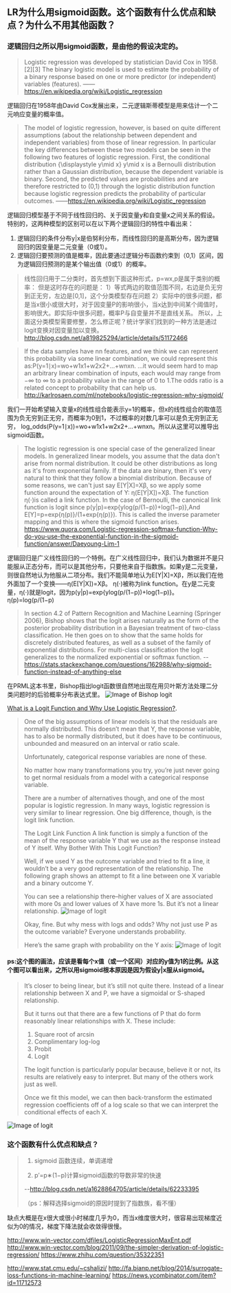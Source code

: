 ## LR为什么用sigmoid函数。这个函数有什么优点和缺点？为什么不用其他函数？

### 逻辑回归之所以用sigmoid函数，是由他的假设决定的。

>Logistic regression was developed by statistician David Cox in 1958.[2][3] The binary logistic model is used to estimate the probability of a binary response based on one or more predictor (or independent) variables (features).
——https://en.wikipedia.org/wiki/Logistic_regression


逻辑回归在1958年由David Cox发展出来，二元逻辑斯蒂模型是用来估计一个二元响应变量的概率值。
>The model of logistic regression, however, is based on quite different assumptions (about the relationship between dependent and independent variables) from those of linear regression. In particular the key differences between these two models can be seen in the following two features of logistic regression. First, the conditional distribution {\displaystyle y\mid x} y\mid x is a Bernoulli distribution rather than a Gaussian distribution, because the dependent variable is binary. Second, the predicted values are probabilities and are therefore restricted to (0,1) through the logistic distribution function because logistic regression predicts the probability of particular outcomes.
——https://en.wikipedia.org/wiki/Logistic_regression


逻辑回归模型基于不同于线性回归的、关于因变量y和自变量x之间关系的假设。特别的，这两种模型的区别可以在以下两个逻辑回归的特性中看出来：
1. 逻辑回归的条件分布y|x是伯努利分布，而线性回归的是高斯分布，因为逻辑回归的因变量是二元变量（0或1）。
2. 逻辑回归要预测的值是概率，因此要通过逻辑分布函数约束到（0,1）区间，因为逻辑回归预测的是某个输出值（0或1）的概率。

>线性回归用于二分类时，首先想到下面这种形式，p=wx,p是属于类别的概率：
但是这时存在的问题是：
1）等式两边的取值范围不同，右边是负无穷到正无穷，左边是[0,1]，这个分类模型存在问题
2）实际中的很多问题，都是当x很小或很大时，对于因变量P的影响很小，当x达到中间某个阈值时，影响很大。即实际中很多问题，概率P与自变量并不是直线关系。
所以，上面这分类模型需要修整，怎么修正呢？统计学家们找到的一种方法是通过logit变换对因变量加以变换。
http://blog.csdn.net/a819825294/article/details/51172466


>If the data samples have nn features, and we think we can represent this probability via some linear combination, we could represent this as:P(y=1∣x)=wo+w1x1+w2x2+...+wnxn. ...it would seem hard to map an arbitrary linear combination of inputs, each would may range from −∞ to ∞ to a probability value in the range of 0 to 1.The odds ratio is a related concept to probability that can help us. 
http://karlrosaen.com/ml/notebooks/logistic-regression-why-sigmoid/


我们一开始希望输入变量x的线性组合能表示y=1的概率，但x的线性组合的取值范围为负无穷到正无穷，而概率为0到1，不过概率的对数几率可以是负无穷到正无穷，
log_odds(P(y=1∣x))=wo+w1x1+w2x2+...+wnxn。所以从这里可以推导出sigmoid函数。


>The logistic regression is one special case of the generalized linear models. In generalized linear models, you assume that the data don't arise from normal distribution. It could be other distributions as long as it's from exponential family. If the data are binary, then it's very natural to think that they follow a binomial distribution. Because of some reasons, we can't just say E[Y|X]=Xβ, so we apply some function around the expectation of Y: η(E[Y|X])=Xβ. The function η(⋅)is called a link function.
 In the case of Bernoulli, the canonical link function is logit since p(y|p)=exp{ylog(p/(1−p))+log(1−p)},And E[Y]=p=exp{η(p)}/(1+exp{η(p)}). This is called the inverse parameter mapping and this is where the sigmoid function arises.
https://www.quora.com/Logistic-regression-softmax-function-Why-do-you-use-the-exponential-function-in-the-sigmoid-function/answer/Daeyoung-Lim-1


逻辑回归是广义线性回归的一个特例。在广义线性回归中，我们认为数据并不是只能服从正态分布，而可以是其他分布，只要他来自于指数族。如果y是二元变量，则很自然地认为他服从二项分布。我们不能简单地认为E[Y|X]=Xβ，所以我们在他外面加了一个变换——η(E[Y|X])=Xβ。 η(⋅)被称为link function。在y是二元变量，η(⋅)就是logit，因为p(y|p)=exp{ylog(p/(1−p))+log(1−p)}。η(p)=log(p/(1−p)

>In section 4.2 of Pattern Recognition and Machine Learning (Springer 2006), Bishop shows that the logit arises naturally as the form of the posterior probability distribution in a Bayesian treatment of two-class classification. He then goes on to show that the same holds for discretely distributed features, as well as a subset of the family of exponential distributions. For multi-class classification the logit generalizes to the normalized exponential or softmax function.
--https://stats.stackexchange.com/questions/162988/why-sigmoid-function-instead-of-anything-else


在PRML这本书里，Bishop指出logit函数很自然地出现在用贝叶斯方法处理二分类问题时的后验概率分布表达式里。
![Image of Bishop logit](https://pic1.zhimg.com/v2-60888683e38d20327965cebf191830e1_b.png)

[What is a Logit Function and Why Use Logistic Regression?](http://www.theanalysisfactor.com/what-is-logit-function/).
>One of the big assumptions of linear models is that the residuals are normally distributed.  This doesn’t mean that Y, the response variable, has to also be normally distributed, but it does have to be continuous, unbounded and measured on an interval or ratio scale.
>
>Unfortunately, categorical response variables are none of these.
>
>No matter how many transformations you try, you’re just never going to get normal residuals from a model with a categorical response variable.
>
>There are a number of alternatives though, and one of the most popular is logistic regression.
In many ways, logistic regression is very similar to linear regression.  One big difference, though, is the logit link function.
>
>The Logit Link Function
>A link function is simply a function of the mean of the response variable Y that we use as the response instead of Y itself.
>Why Bother With This Logit Function?
>
>Well, if we used Y as the outcome variable and tried to fit a line, it wouldn’t be a very good representation of the relationship.  The following graph shows an attempt to fit a line between one X variable and a binary outcome Y.
>
>You can see a relationship there–higher values of X are associated with more 0s and lower values of X have more 1s.  But it’s not a linear relationship.
>![Image of logit](http://taf-website-backup.s3.amazonaws.com/binary-graph.png)
>
>Okay, fine.  But why mess with logs and odds?  Why not just use P as the outcome variable?  Everyone understands probability.
>
>Here’s the same graph with probability on the Y axis:
>![Image of logit](http://taf-website-backup.s3.amazonaws.com/sigmoid-graph.png)
#### ps:这个图的画法，应该是看每个x值（或一个区间）对应的y值为1的比例。从这个图可以看出来，之所以用sigmoid根本原因是因为假设y|x服从sigmoid。
>It’s closer to being linear, but it’s still not quite there.  Instead of a linear relationship between X and P, we have a sigmoidal or S-shaped relationship.
>
>But it turns out that there are a few functions of P that do form reasonably linear relationships with X.  These include:
>
>1. Square root of arcsin
>2. Complimentary log-log
>3. Probit
>4. Logit
>
>The logit function is particularly popular because, believe it or not, its results are  relatively easy to interpret.  But many of the others work just as well.
>
>Once we fit this model, we can then back-transform the estimated regression coefficients off of a log scale so that we can interpret the conditional effects of each X.


![Image of logit](https://wikimedia.org/api/rest_v1/media/math/render/svg/534c475e08990aec6bb9a912a0be4a5e80b9dc94)


### 这个函数有什么优点和缺点？

>1. sigmoid 函数连续，单调递增
>
>2. p′=p∗(1−p)计算sigmoid函数的导数非常的快速
>
>--http://blog.csdn.net/a1628864705/article/details/62233395
>
>（ps：解释选择sigmoid的原因时提到了指数族，看不懂）

缺点大概是在x很大或很小时梯度几乎为0，而当x维度很大时，很容易出现梯度近似为0的情况，梯度下降法就会收敛得很慢。

http://www.win-vector.com/dfiles/LogisticRegressionMaxEnt.pdf
http://www.win-vector.com/blog/2011/09/the-simpler-derivation-of-logistic-regression/
https://www.zhihu.com/question/35322351





http://www.stat.cmu.edu/~cshalizi/
http://fa.bianp.net/blog/2014/surrogate-loss-functions-in-machine-learning/
https://news.ycombinator.com/item?id=11712573

